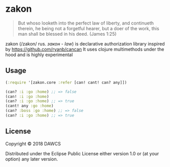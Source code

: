 # zakon

> But whoso looketh into the perfect law of liberty, and continueth therein, he being not a forgetful hearer, but a doer of the work, this man shall be blessed in his deed.
> (James 1:25)

zakon (/zakon/ rus. *закон - law*) is declarative authorization library inspired by https://github.com/ryanb/cancan
It uses clojure multimethods under the hood and is highly experimental

## Usage

```clojure
(:require '[zakon.core :refer [can! cant! can? any]])

(can? :i :go :home) ;; => false
(can! :i :go :home)
(can? :i :go :home) ;; => true
(cant! any :go :home)
(can? :boss :go :home) ;; => false
(can? :i :go :home) ;; => true
```

## License

Copyright © 2018 DAWCS

Distributed under the Eclipse Public License either version 1.0 or (at
your option) any later version.
